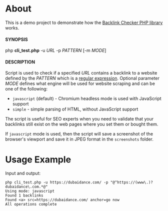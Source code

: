 # About 
This is a demo project to demonstrate how the [Backlink Checker PHP library](https://github.com/rvalitov/backlink-checker-php) works.

#### SYNOPSIS

php **cli_test.php** -u *URL* -p *PATTERN* [-m *MODE*]

#### DESCRIPTION
Script is used to check if a specified *URL* contains a backlink to a website defined by the *PATTERN* which is a [regular expression](https://en.wikipedia.org/wiki/Regular_expression). Optional parameter *MODE* defines what engine will be used for website scraping and can be one of the following:

- `javascript` (default) - Chromium headless mode is used with JavaScript support
- `simple` - simple parsing of HTML, without JavaScript support

The script is useful for SEO experts when you need to validate that your backlinks still exist on the web pages where you set them or bought them.

If `javascript` mode is used, then the script will save a screenshot of the browser's viewport and save it in JPEG format in the `screenshots` folder.

# Usage Example
Input and output:

```
php cli_test.php -u https://dubaidance.com/ -p "@^https://(www\.)?dubaidance\.com.*@"
Using mode: javascript
Found 1 backlinks
Found <a> src=https://dubaidance.com/ anchor=go now
All operations complete
```
